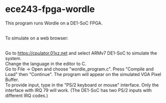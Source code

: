 # ece243-fpga-wordle
This program runs Wordle on a DE1-SoC FPGA.<br><br>

To simulate on a web browser: <br><br>

Go to https://cpulator.01xz.net and select ARMv7 DE1-SoC to simulate the system. <br>
Change the language in the editor to C.<br>
Go to File -> Open and choose "wordle_program.c". Press "Compile and Load" then "Continue". The program will appear on the simulated VGA Pixel Buffer.<br>
To provide input, type in the "PS/2 keyboard or mouse" interface. Only the interface with IRQ 79 will work. (The DE1-SoC has two PS/2 inputs with different IRQ codes.)
